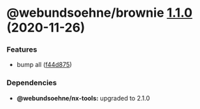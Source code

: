 # @webundsoehne/brownie [1.1.0](https://gitlab.tailored-apps.com/ckilic/nx-test/compare/@webundsoehne/brownie@1.0.24...@webundsoehne/brownie@1.1.0) (2020-11-26)

### Features

- bump all ([f44d875](https://gitlab.tailored-apps.com/ckilic/nx-test/commit/f44d8759906a5c0050c7b711e3f1a923b3303ca3))

### Dependencies

- **@webundsoehne/nx-tools:** upgraded to 2.1.0
